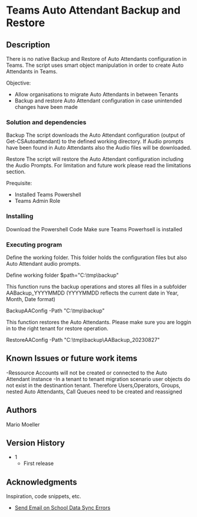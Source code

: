 # Teams Auto Attendant Backup and Restore

## Description
There is no native Backup and Restore of Auto Attendants configuration in Teams.
The script uses smart object manipulation in order to create Auto Attendants in Teams.

Objective:
* Allow organisations to migrate Auto Attendants in between Tenants
* Backup and restore Auto Attendant configuration in case unintended changes have been made

### Solution and dependencies

Backup 
The script downloads the Auto Attendant configuration (output of Get-CSAutoattendant) to the defined working directory.
If Audio prompts have been found in Auto Attendants also the Audio files will be downloaded.

Restore
The script will restore the Auto Attendant configuration including the Audio Prompts.
For limitation and future work please read the limitations section.

Prequisite:
* Installed Teams Powershell
* Teams Admin Role

### Installing

Download the Powershell Code
Make sure Teams Powerhsell is installed

### Executing program

Define the working folder. This folder holds the configuration files but also Auto Attendant audio prompts.

Define working folder
$path="C:\tmp\backup\"

This function runs the backup operations and stores all files in a subfolder AABackup_YYYYMMDD (YYYYMMDD reflects the current date in Year, Month, Date format)

BackupAAConfig -Path "C:\tmp\backup\"

This function restores the Auto Attendants.
Please make sure you are loggin in to the right tenant for restore operation.

RestoreAAConfig -Path "C:\tmp\backup\AABackup_20230827\"

## Known Issues or future work items

-Ressource Accounts will not be created or connected to the Auto Attendant instance
-In a tenant to tenant migration scenario user objects do not exist in the destinantion tenant.
 Therefore Users,Operators, Groups, nested Auto Attendants, Call Queues need to be created and reassigned

## Authors

Mario Moeller

## Version History

* 1
    * First release

## Acknowledgments

Inspiration, code snippets, etc.
* [Send Email on School Data Sync Errors](https://emea.flow.microsoft.com/en-us/galleries/public/templates/ffec9fa3101e4a8281a2b2f7425ef0f1/send-email-on-school-data-sync-errors/)
